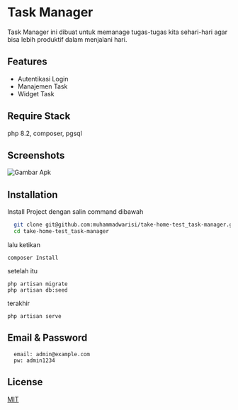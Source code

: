 
# Task Manager

Task Manager ini dibuat untuk  memanage tugas-tugas kita sehari-hari agar bisa lebih produktif dalam menjalani hari.




## Features

- Autentikasi Login
- Manajemen Task
- Widget Task


## Require Stack

php 8.2, composer, pgsql


## Screenshots

![Gambar Apk](https://drive.google.com/file/d/117eYCOK32xWz0_TKbNj3puHyIscBm8Uv/view?usp=sharing)


## Installation

Install Project dengan salin command dibawah

```bash
  git clone git@github.com:muhammadwarisi/take-home-test_task-manager.git
  cd take-home-test_task-manager
```
lalu ketikan
```
composer Install
```
setelah itu
```
php artisan migrate
php artisan db:seed
```
terakhir
```
php artisan serve
```


    
## Email & Password


```
  email: admin@example.com
  pw: admin1234
```


## License

[MIT](https://choosealicense.com/licenses/mit/)

